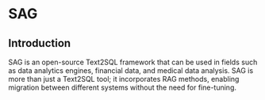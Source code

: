 # SAG

## Introduction

SAG is an open-source Text2SQL framework that can be used in fields such as data analytics engines, financial data, and medical data analysis. SAG is more than just a Text2SQL tool; it incorporates RAG methods, enabling migration between different systems without the need for fine-tuning.
